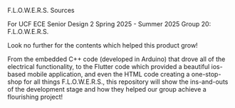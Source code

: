 F.L.O.W.E.R.S. Sources

For UCF ECE Senior Design 2
Spring 2025 - Summer 2025
Group 20: F.L.O.W.E.R.S.

Look no further for the contents which helped this product grow!

From the embedded C++ code (developed in Arduino) that drove all of the electrical functionality, to the Flutter code which provided a beautiful ios-based mobile application, and even the HTML code creating a one-stop-shop for all things F.L.O.W.E.R.S., this repository will show the ins-and-outs of the development stage and how they helped our group achieve a flourishing project!
